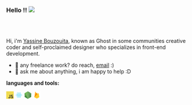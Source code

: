### Hello !! <img src="https://media.giphy.com/media/hvRJCLFzcasrR4ia7z/giphy.gif" width="25px">

<br /><br />

Hi, i'm [Yassine Bouzouita](https://github.com/MRGHOSJ/), known as Ghost in some communities creative coder and self-proclaimed designer who specializes in front-end development.

- 💼 any freelance work? do reach, [email](mailto:bouzouitayassine@gmail.com) :)
- 💬 ask me about anything, i am happy to help :D 

**languages and tools:**  

<code><img height="20" src="https://raw.githubusercontent.com/github/explore/80688e429a7d4ef2fca1e82350fe8e3517d3494d/topics/javascript/javascript.png"></code>
<code><img height="20" src="https://raw.githubusercontent.com/github/explore/80688e429a7d4ef2fca1e82350fe8e3517d3494d/topics/react/react.png"></code>
<code><img height="20" src="https://raw.githubusercontent.com/github/explore/80688e429a7d4ef2fca1e82350fe8e3517d3494d/topics/nodejs/nodejs.png"></code>
<code><img height="20" src="https://raw.githubusercontent.com/github/explore/80688e429a7d4ef2fca1e82350fe8e3517d3494d/topics/firebase/firebase.png"></code>



